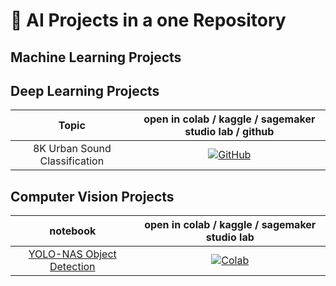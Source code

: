 # 🚀  AI Projects in a one Repository

## Machine Learning Projects


## Deep Learning Projects 
| **Topic** | **open in colab / kaggle / sagemaker studio lab / github** |
|:------------:|:-------------------------------------------------:|
| 8K Urban Sound Classification | [![GitHub](https://badges.aleen42.com/src/github.svg)](https://github.com/xcansuxakgul/AI/tree/main/UrbanSoundClassification)
## Computer Vision Projects
| **notebook** | **open in colab / kaggle / sagemaker studio lab** |
|:------------:|:-------------------------------------------------:|
| [YOLO-NAS Object Detection](https://github.com/xcansuxakgul/AI/blob/main/YOLO_NAS_Tutorial.ipynb) | [![Colab](https://colab.research.google.com/assets/colab-badge.svg)](https://colab.research.google.com/drive/1McIV_77NEXCs3kicpCHz_LxTf8vQ4awc?usp=sharing) 

